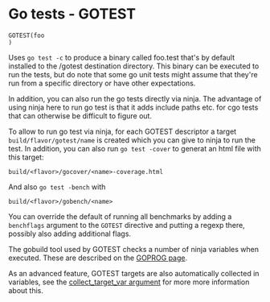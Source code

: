 # Go tests - GOTEST

    GOTEST(foo
    )

Uses `go test -c` to produce a binary called foo.test that's by default
installed to the /gotest destination directory. This binary can be executed to
run the tests, but do note that some go unit tests might assume that they're
run from a specific directory or have other expectations.

In addition, you can also run the go tests directly via ninja. The advantage of
using ninja here to run go test is that it adds include paths etc. for cgo
tests that can otherwise be difficult to figure out.

To allow to run go test via ninja, for each GOTEST descriptor a target
`build/flavor/gotest/name` is created which you can give to ninja to run the
test. In addition, you can also run `go test -cover` to generat an html file
with this target:

    build/<flavor>/gocover/<name>-coverage.html

And also `go test -bench` with

    build/<flavor>/gobench/<name>

You can override the default of running all benchmarks by adding a `benchflags`
argument to the `GOTEST` directive and putting a regexp there, possibly also
adding additional flags.

The gobuild tool used by GOTEST checks a number of ninja variables when
executed. These are described on the [GOPROG page](goprog.md).

As an advanced feature, GOTEST targets are also automatically collected in
variables, see the
[collect_target_var argument](../arguments/collect-target-var.md) for more more
information about this.
